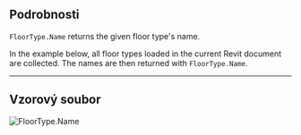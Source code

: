 ## Podrobnosti
`FloorType.Name` returns the given floor type's name.

In the example below, all floor types loaded in the current Revit document are collected. The names are then returned with `FloorType.Name`.
___
## Vzorový soubor

![FloorType.Name](./Revit.Elements.FloorType.Name_img.jpg)

